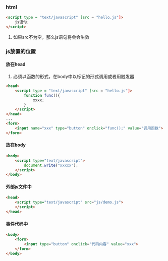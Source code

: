 ### html
```html
<script type = "text/javascript" [src = "hello.js"]>
	js语句;
</script>
```
1. 如果src不为空，那么js语句将会会生效

### js放置的位置
#### 放在head
1. 必须以函数的形式，在body中以标记的形式调用或者用触发器
```html
<head>
	<script type = "text/javascript" [src = "hello.js"]>
		function func(){
			xxxx;
		}
	</script>
</head>
...
<form>
	<input name="xxx" type="button" onclick="func();" value="调用函数">
</form>
```
####  放在body
```html
<body>
	<script type="text/javascript">
		document.write("xxxxx");
	</script>
</body>
```

#### 外部js文件中
```html
<head>
	<script type="text/javascript" src="js/demo.js">
	</script>
</head>
```

#### 事件代码中
```html
<body>
	<form>
		<input type="button" onclick="代码内容" value="xxx">
	</form>
</body>
```